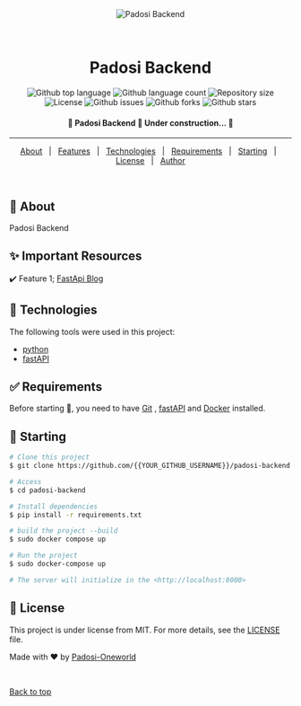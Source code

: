 <div align="center" id="top"> 
  <img src="./.github/app.gif" alt="Padosi Backend" />

  &#xa0;

  <!-- <a href="https://padosibackend.netlify.app">Demo</a> -->
</div>

<h1 align="center">Padosi Backend</h1>

<p align="center">
  <img alt="Github top language" src="https://img.shields.io/github/languages/top/Padosi-Oneworld/Padosi_backend?color=56BEB8">

  <img alt="Github language count" src="https://img.shields.io/github/languages/count/Padosi-Oneworld/Padosi_backend?color=56BEB8">

  <img alt="Repository size" src="https://img.shields.io/github/repo-size/Padosi-Oneworld/Padosi_backend?color=56BEB8">

  <img alt="License" src="https://img.shields.io/github/license/Padosi-Oneworld/Padosi_backend?color=56BEB8">
  
  <img alt="Github issues" src="https://img.shields.io/github/issues/Padosi-Oneworld/Padosi_backend?color=56BEB8" /> 

  <img alt="Github forks" src="https://img.shields.io/github/forks/Padosi-Oneworld/Padosi_backend?color=56BEB8" /> 

  <img alt="Github stars" src="https://img.shields.io/github/stars/Padosi-Oneworld/Padosi_backendd?color=56BEB8" /> 
</p>

<!-- Status -->

<h4 align="center"> 
	🚧  Padosi Backend 🚀 Under construction...  🚧
</h4> 

<hr>

<p align="center">
  <a href="#dart-about">About</a> &#xa0; | &#xa0; 
  <a href="#sparkles-features">Features</a> &#xa0; | &#xa0;
  <a href="#rocket-technologies">Technologies</a> &#xa0; | &#xa0;
  <a href="#white_check_mark-requirements">Requirements</a> &#xa0; | &#xa0;
  <a href="#checkered_flag-starting">Starting</a> &#xa0; | &#xa0;
  <a href="#memo-license">License</a> &#xa0; | &#xa0;
  <a href="https://github.com/{{paritoshtripathi935}}" target="_blank">Author</a>
</p>

<br>

## :dart: About ##

Padosi Backend

## :sparkles: Important Resources ##

:heavy_check_mark: Feature 1; [FastApi Blog](https://www.jeffastor.com/blog/designing-a-robust-user-model-in-a-fastapi-app)

## :rocket: Technologies ##

The following tools were used in this project:

- [python](https://www.python.org/)
- [fastAPI](https://fastapi.tiangolo.com/)

## :white_check_mark: Requirements ##

Before starting :checkered_flag:, you need to have [Git](https://git-scm.com) , [fastAPI](https://fastapi.tiangolo.com/) and [Docker](https://docs.docker.com/engine/install/) installed.

## :checkered_flag: Starting ##

```bash
# Clone this project
$ git clone https://github.com/{{YOUR_GITHUB_USERNAME}}/padosi-backend

# Access
$ cd padosi-backend

# Install dependencies
$ pip install -r requirements.txt

# build the project --build
$ sudo docker compose up

# Run the project
$ sudo docker-compose up 

# The server will initialize in the <http://localhost:8000>
```

## :memo: License ##

This project is under license from MIT. For more details, see the [LICENSE](LICENSE.md) file.


Made with :heart: by <a href="https://github.com/{{Padosi-Oneworld}}" target="_blank">Padosi-Oneworld</a>

&#xa0;

<a href="#top">Back to top</a>
